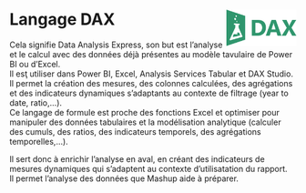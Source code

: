 # **Langage DAX** <a href="../../"><img align="right" src="../../assets\DAX.svg" alt="Mashup" height="64px"></a>
Cela signifie Data Analysis Express, son but est l’analyse et le calcul avec des données déjà présentes au modèle tavulaire de Power BI ou d’Excel.  
Il esţ utiliser dans Power BI, Excel, Analysis Services Tabular et DAX Studio.  
Il permet la création des mesures, des colonnes calculées, des agrégations et des indicateurs dynamiques s’adaptants au contexte de filtrage (year to date, ratio,…).  
Ce langage de formule est proche des fonctions Excel et optimiser pour manipuler des données tabulaires et la modélisation analytique (calculer des cumuls, des ratios, des indicateurs temporels, des agrégations temporelles,…).

Il sert donc à enrichir l’analyse en aval, en créant des indicateurs de mesures dynamiques qui s’adaptent au contexte d’utilisatation du rapport.  
Il permet l’analyse des données que Mashup aide à préparer.